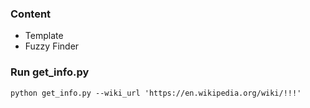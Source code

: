 ### Content
- Template
- Fuzzy Finder



### Run get_info.py
`python get_info.py --wiki_url 'https://en.wikipedia.org/wiki/!!!'`
